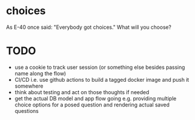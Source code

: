 # choices
As E-40 once said: "Everybody got choices." What will you choose?

# TODO
- use a cookie to track user session (or something else besides passing name along the flow)
- CI/CD i.e. use github actions to build a tagged docker image and push it somewhere
- think about testing and act on those thoughts if needed
- get the actual DB model and app flow going e.g. providing multiple choice options for a posed question and rendering actual saved questions
